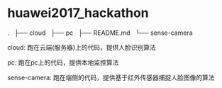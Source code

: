 # huawei2017_hackathon

.  
├── cloud  
├── pc  
├── README.md  
└── sense-camera  

cloud: 跑在云端(服务器)上的代码，提供人脸识别算法

pc: 跑在pc上的代码，提供本地监控算法

sense-camera: 跑在端侧的代码，提供基于红外传感器捕捉人脸图像的算法
